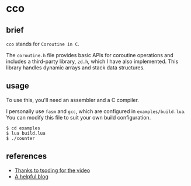# cco

## brief

`cco` stands for `Coroutine in C`.

The `coroutine.h` file provides basic APIs for coroutine operations and includes a third-party library, `zd.h`, which I have also implemented. This library handles dynamic arrays and stack data structures.

## usage

To use this, you'll need an assembler and a C compiler.

I personally use `fasm` and `gcc`, which are configured in `examples/build.lua`. You can modify this file to suit your own build configuration.

```console
$ cd examples
$ lua build.lua
$ ./counter
```

## references
- [Thanks to tsoding for the video](https://www.youtube.com/watch?v=sYSP_elDdZw)
- [A helpful blog](https://zhuanlan.zhihu.com/p/619176666)
